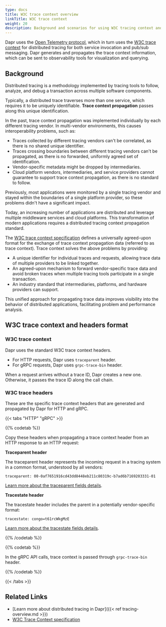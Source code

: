 ```yaml
---
type: docs
title: W3C trace context overview
linkTitle: W3C trace context
weight: 20
description: Background and scenarios for using W3C tracing context and headers with Dapr
---
```


Dapr uses the [Open Telemetry protocol](https://opentelemetry.io/), which in turn uses the [W3C trace context](https://www.w3.org/TR/trace-context/) for distributed tracing for both service invocation and pub/sub messaging. Dapr generates and propagates the trace context information, which can be sent to observability tools for visualization and querying.

## Background

Distributed tracing is a methodology implemented by tracing tools to follow, analyze, and debug a transaction across multiple software components.

Typically, a distributed trace traverses more than one service, which requires it to be uniquely identifiable. **Trace context propagation** passes along this unique identification.

In the past, trace context propagation was implemented individually by each different tracing vendor. In multi-vendor environments, this causes interoperability problems, such as:

- Traces collected by different tracing vendors can't be correlated, as there is no shared unique identifier.
- Traces crossing boundaries between different tracing vendors can't be propagated, as there is no forwarded, uniformly agreed set of identification.
- Vendor-specific metadata might be dropped by intermediaries.
- Cloud platform vendors, intermediaries, and service providers cannot guarantee to support trace context propagation, as there is no standard to follow.

Previously, most applications were monitored by a single tracing vendor and stayed within the boundaries of a single platform provider, so these problems didn't have a significant impact.

Today, an increasing number of applications are distributed and leverage multiple middleware services and cloud platforms. This transformation of modern applications requires a distributed tracing context propagation standard.

The [W3C trace context specification](https://www.w3.org/TR/trace-context/) defines a universally agreed-upon format for the exchange of trace context propagation data (referred to as trace context). Trace context solves the above problems by providing:

- A unique identifier for individual traces and requests, allowing trace data of multiple providers to be linked together.
- An agreed-upon mechanism to forward vendor-specific trace data and avoid broken traces when multiple tracing tools participate in a single transaction.
- An industry standard that intermediaries, platforms, and hardware providers can support.

This unified approach for propagating trace data improves visibility into the behavior of distributed applications, facilitating problem and performance analysis.

## W3C trace context and headers format

### W3C trace context

Dapr uses the standard W3C trace context headers.

- For HTTP requests, Dapr uses `traceparent` header.
- For gRPC requests, Dapr uses `grpc-trace-bin` header.

When a request arrives without a trace ID, Dapr creates a new one. Otherwise, it passes the trace ID along the call chain.

### W3C trace headers

These are the specific trace context headers that are generated and propagated by Dapr for HTTP and gRPC.

{{< tabs "HTTP" "gRPC" >}}

 <!-- HTTP -->

{{% codetab %}}

Copy these headers when propagating a trace context header from an HTTP response to an HTTP request:

**Traceparent header**

The traceparent header represents the incoming request in a tracing system in a common format, understood by all vendors:

```
traceparent: 00-0af7651916cd43dd8448eb211c80319c-b7ad6b7169203331-01
```

[Learn more about the traceparent fields details](https://www.w3.org/TR/trace-context/#traceparent-header).

**Tracestate header**

The tracestate header includes the parent in a potentially vendor-specific format:

```
tracestate: congo=t61rcWkgMzE
```

[Learn more about the tracestate fields details](https://www.w3.org/TR/trace-context/#tracestate-header).

{{% /codetab %}}

 <!-- gRPC -->

{{% codetab %}}

In the gRPC API calls, trace context is passed through `grpc-trace-bin` header.

{{% /codetab %}}

{{< /tabs >}}

## Related Links

- [Learn more about distributed tracing in Dapr]({{< ref tracing-overview.md >}})
- [W3C Trace Context specification](https://www.w3.org/TR/trace-context/)
